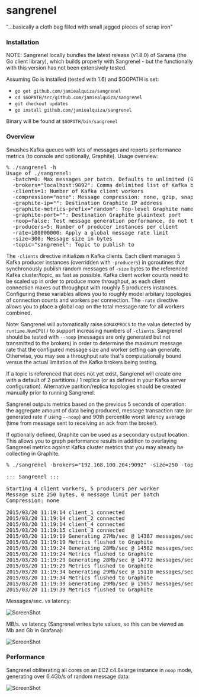 sangrenel
=========

"...basically a cloth bag filled with small jagged pieces of scrap iron"

### Installation

NOTE: Sangrenel locally bundles the latest release (v1.8.0) of Sarama (the Go client library), which builds properly with Sangrenel - but the functionally with this version has not been extensively tested.

Assuming Go is installed (tested with 1.6) and $GOPATH is set:

- `go get github.com/jamiealquiza/sangrenel`
- `cd $GOPATH/src/github.com/jamiealquiza/sangrenel`
- `git checkout updates`
- `go install github.com/jamiealquiza/sangrenel`

Binary will be found at `$GOPATH/bin/sangrenel`

### Overview

Smashes Kafka queues with lots of messages and reports performance metrics (to console and optionally, Graphite). Usage overview:

<pre>
% ./sangrenel -h
Usage of ./sangrenel:
  -batch=0: Max messages per batch. Defaults to unlimited (0).
  -brokers="localhost:9092": Comma delimited list of Kafka brokers
  -clients=1: Number of Kafka client workers
  -compression="none": Message compression: none, gzip, snappy
  -graphite-ip="": Destination Graphite IP address
  -graphite-metrics-prefix="random": Top-level Graphite namespace prefix (defaults to hostname)
  -graphite-port="": Destination Graphite plaintext port
  -noop=false: Test message generation performance, do not transmit messages
  -producers=5: Number of producer instances per client
  -rate=100000000: Apply a global message rate limit
  -size=300: Message size in bytes
  -topic="sangrenel": Topic to publish to
</pre>

The <code>-clients</code> directive initializes n Kafka clients. Each client manages 5 Kafka producer instances (overridden with <code>-producers</code>) in goroutines that synchronously publish random messages of <code>-size</code> bytes to the referenced Kafka cluster/topic, as fast as possible. Kafka client worker counts need to be scaled up in order to produce more throughput, as each client connection maxes out throughput with roughly 5 producers instances. Configuring these variables allows you to roughly model arbitary topologies of connection counts and workers per connection. The <code>-rate</code> directive allows you to place a global cap on the total message rate for all workers combined.

Note: Sangrenel will automatically raise <code>GOMAXPROCS</code> to the value detected by <code>runtime.NumCPU()</code> to support increasing numbers of <code>-clients</code>. Sangrenel should be tested with <code>--noop</code> (messages are only generated but not transmitted to the brokers) in order to determine the maximum message rate that the configured message size and worker setting can generate. Otherwise, you may see a throughput rate that's computationally bound versus the actual limitation of the Kafka brokers being testing.

If a topic is referenced that does not yet exist, Sangrenel will create one with a default of 2 partitions / 1 replica (or as defined in your Kafka server configuration). Alternative parition/replica topologies should be created manually prior to running Sangrenel.

Sangrenel outputs metrics based on the previous 5 seconds of operation: the aggregate amount of data being produced, message transaction rate (or generated rate if using <code>--noop</code>) and 90th percentile worst latency average (time from message sent to receiving an ack from the broker).

If optionally defined, Graphite can be used as a secondary output location. This allows you to graph performance results in addition to overlaying Sangrenel metrics against Kafka cluster metrics that you may already be collecting in Graphite.

<pre>
% ./sangrenel -brokers="192.168.100.204:9092" -size=250 -topic=load -clients=4 -graphite-ip="192.168.100.175" -graphite-port="2013" 

::: Sangrenel :::

Starting 4 client workers, 5 producers per worker
Message size 250 bytes, 0 message limit per batch
Compression: none

2015/03/20 11:19:14 client_1 connected
2015/03/20 11:19:14 client_2 connected
2015/03/20 11:19:14 client_4 connected
2015/03/20 11:19:15 client_3 connected
2015/03/20 11:19:19 Generating 27Mb/sec @ 14387 messages/sec | topic: load | 2.30ms 90%ile latency
2015/03/20 11:19:19 Metrics flushed to Graphite
2015/03/20 11:19:24 Generating 28Mb/sec @ 14582 messages/sec | topic: load | 2.21ms 90%ile latency
2015/03/20 11:19:24 Metrics flushed to Graphite
2015/03/20 11:19:29 Generating 28Mb/sec @ 14772 messages/sec | topic: load | 2.22ms 90%ile latency
2015/03/20 11:19:29 Metrics flushed to Graphite
2015/03/20 11:19:34 Generating 29Mb/sec @ 15110 messages/sec | topic: load | 2.16ms 90%ile latency
2015/03/20 11:19:34 Metrics flushed to Graphite
2015/03/20 11:19:39 Generating 29Mb/sec @ 15057 messages/sec | topic: load | 2.16ms 90%ile latency
2015/03/20 11:19:39 Metrics flushed to Graphite
</pre>

Messages/sec. vs latency:

![ScreenShot](http://us-east.manta.joyent.com/jalquiza/public/github/sangrenel-graphite0.png)

MB/s. vs latency (Sangrenel writes byte values, so this can be viewed as Mb and Gb in Grafana):

![ScreenShot](http://us-east.manta.joyent.com/jalquiza/public/github/sangrenel-graphite1.png)

### Performance

Sangrenel obliterating all cores on an EC2 c4.8xlarge instance in <code>noop</code> mode, generating over 6.4Gb/s of random message data:

![ScreenShot](http://us-east.manta.joyent.com/jalquiza/public/github/sangrenel-c4.png)
